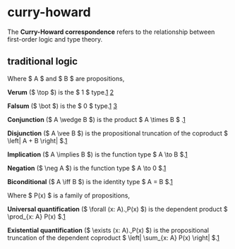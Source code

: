 # curry-howard

The **Curry-Howard correspondence** refers to the relationship between
first-order logic and type theory.

## traditional logic

Where $ A $ and $ B $ are propositions,

**Verum** ($ \top $) is the $ 1 $ type.[1] [2]

**Falsum** ($ \bot $) is the $ 0 $ type.[1] [3]

**Conjunction** ($ A \wedge B $) is the product $ A \times B $ .[1]

**Disjunction** ($ A \vee B $) is the propositional truncation of the coproduct
$
\left\| A + B \right\| $.[1]

**Implication** ($ A \implies B $) is the function type $ A \to B $.[1]

**Negation** ($ \neg A $) is the function type $ A \to 0 $.[1]

**Biconditional** ($ A \iff B $) is the identity type $ A = B $.[1]

Where $ P(x) $ is a family of propositions,

<!-- prettier-ignore -->
**Universal quantification** ($ \forall (x: A).\,P(x) $) is the dependent
product $ \prod_{x: A} P(x) $.[1]

<!-- prettier-ignore -->
**Existential quantification** ($ \exists (x: A).\,P(x)
$) is the propositional truncation of the dependent coproduct
$ \left\| \sum_{x: A} P(x) \right\| $.[1]

[1]: https://homotopytypetheory.org/book "3.7.1"
[2]: https://en.wikipedia.org/wiki/Tee_(symbol)
[3]: https://en.wikipedia.org/wiki/Up_tack
